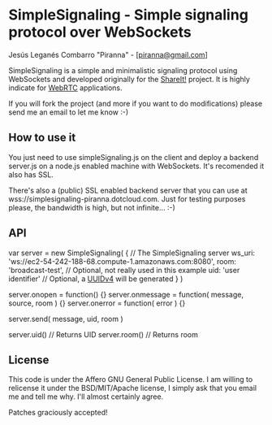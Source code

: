 # SimpleSignaling - Simple signaling protocol over WebSockets

Jesús Leganés Combarro "Piranna" - [piranna@gmail.com]

SimpleSignaling is a simple and minimalistic signaling protocol using WebSockets
and developed originally for the [ShareIt!](https://github.com/piranna/ShareIt)
project. It is highly indicate for [WebRTC](http://www.webrtc.org) applications.

If you will fork the project (and more if you want to do modifications) please
send me an email to let me know :-)

## How to use it

You just need to use simpleSignaling.js on the client and deploy a backend
server.js on a node.js enabled machine with WebSockets. It's recomended it also
has SSL.

There's also a (public) SSL enabled backend server that you can use at
wss://simplesignaling-piranna.dotcloud.com. Just for testing purposes please,
the bandwidth is high, but not infinite... :-)

## API

var server = new SimpleSignaling( {
  // The SimpleSignaling server
  ws_uri: 'ws://ec2-54-242-188-68.compute-1.amazonaws.com:8080',
  room: 'broadcast-test', // Optional, not really used in this example
  uid: 'user identifier' // Optional, a [UUIDv4](//en.wikipedia.org/wiki/Universally_unique_identifier#Version_4_.28random.29) will be generated
} )

server.onopen = function() {}
server.onmessage = function( message, source, room ) {}
server.onerror = function( error ) {}

server.send( message, uid, room )

server.uid() // Returns UID
server.room() // Returns room

## License

This code is under the Affero GNU General Public License. I am willing to
relicense it under the BSD/MIT/Apache license, I simply ask that you email me
and tell me why. I'll almost certainly agree.

Patches graciously accepted!
